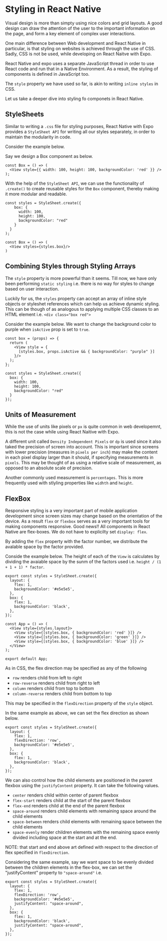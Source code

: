 # Styling in React Native

Visual design is more than simpty using nice colors and grid layouts. A good design can draw the attention of the user to the important information on the page, and form a key element of complex user interactions. 


One main difference between Web development and React Native in particular, is that styling on websites is achieved through the use of CSS. Sadly, CSS is not be used, while developing on React Naitve with Expo. 

React Native and expo uses a separate JavaScript thread in order to use React code and run that in a Native Environment. As a result, the styling of components is defined in JavaScript too. 

The `style` property we have used so far, is akin to writing `inline styles` in CSS. 

Let us take a deeper dive into styling fo componets in React Native. 


## StyleSheets

Similar to writing a `.css` file for styling purposes, React Native with Expo provides a `StyleSheet API` for writing all our styles separately, in order to maintain the modularity in code. 

Consider the example below. 

Say we design a Box component as below. 

    const Box = () => (
      <View style={{ width: 100, height: 100, backgroundColor: 'red' }} />
    );

With the help of the `StyleSheet API`, we can use the functionality of `.create()` to create reusable styles for the  `Box` component, thereby making it more modular and readable.

    const styles = StyleSheet.create({ 
        box: {
          width: 100, 
          height: 100, 
          backgroundColor: "red"
        }
      }
    );

    const Box = () => (
      <View styles={styles.box}/>
    )


## Combining Styles through Styling Arrays

The `style` property is more powerful than it seems. Till now, we have only been performing `static styling` i.e. there is no way for styles to change based on user interaction. 

Luckily for us, the `styles` property can accept an array of inline style objects or styleshet references which can help us achieve dynamic styling. This can be though of as analogous to applying multiple CSS classes to an HTML element i.e. `<div class="box red">`

Consider the example below. We want to change the background color to purple when `isActive` prop is set to `true`.


    const box = (props) => {
      return (
        <View style = {
          [styles.box, props.isActive && { backgroundColor: "purple" }]
        }/>
      );
    };

    const styles = StyleSheet.create({
      box: {
        width: 100,
        height: 100,
        backgroundColor: "red"
      }
    }); 


## Units of Measurement

While the use of units like pixels or `px` is quite common in web developemnt, this is not the case while using React Naitive with Expo.

A different unit called `Density Independent Pixels` or  `dp` is used since it also taked the precision of screen into account. This is important since screens with lower precision (measures in  `pixels per inch`) may make the content in each pixel display larger than it should, if specifying measurements in `pixels`. This may be thought of as using a relative scale of measurement, as opposed to an absolute scale of precision. 

Another commonly used measurement is `percentages`. This is more frequently used with stlyling properties like  `widhth` and `height`.

## FlexBox

Responsive styling is a very important part of mobile application development since screen sizes may change based on the orientation of the device. As a result `flex` or `flexbox` serves as a very important tools for making components responsive. Good news!! All components in React Native are flex-boxes. We do not have to explicilty set `display: flex`.

By adding the `flex` property with the factor number, we distribute the avalable space by the factor provided. 

Conside the example below. The height of each of the `View` is calculates by dividing the avaiable space by the sunm of the factors used i.e. `height / (1 + 1 + 1) * factor`.

    export const styles = StyleSheet.create({
      layout: {
        flex: 1,
        backgroundColor: '#e5e5e5',
      },
      box: {
        flex: 1,
        backgroundColor: 'black',
      },
    });

    const App = () => (
      <View style={styles.layout}>
        <View style={[styles.box, { backgroundColor: 'red' }]} />
        <View style={[styles.box, { backgroundColor: 'green' }]} />
        <View style={[styles.box, { backgroundColor: 'blue' }]} />
      </View>
    );  

    export default App;


As in CSS, the flex direction may be specified as any of the following

- `row` renders child from left to right
- `row-reverse` renders child from right to left
- `column` renders child from top to bottom
- `column-reverse` renders child from bottom to top

This may be specified in the `flexDirection` property of the `style` object.

In the same example as above, we can set the flex direction as shown below. 

    export const styles = StyleSheet.create({
      layout: {
        flex: 1,
        flexDirection: 'row',
        backgroundColor: '#e5e5e5',
      },
      box: {
        flex: 1,
        backgroundColor: 'black',
      },
    });


We can also control how the child elements are positioned in the parent flexbox using the `justifyContent` property. It can take the following values.

- `center` renders child within center of parent flexbox
- `flex-start` renders child at the start of the parent flexbox
- `flex-end` renders child at the end of the parent flexbox
- `space-around` renders child elements with remaining space around the child elements
- `space-between` renders child elements with remaining space between the child elements
- `space-evenly` render children elements with the remaining space evenly divided including space at the start and at the end.

NOTE: that start and end above art defined with respect to the direction of flex specified in `flexDirection`.

Considering the same example, say we want space to be evenly divided between the children elements in the flex-box, we can set the "justifyContent" property to `"space-around"` i.e. 

    export const styles = StyleSheet.create({
      layout: {
        flex: 1,
        flexDirection: 'row',
        backgroundColor: '#e5e5e5',
        justifyContent: "space-around",
      },
      box: {
        flex: 1,
        backgroundColor: 'black',
        justifyContent: "space-around",
      },
    });